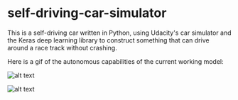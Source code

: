 # self-driving-car-simulator

This is a self-driving car written in Python, using Udacity's car simulator and the Keras deep learning library to construct something that can drive around a race track without crashing.

Here is a gif of the autonomous capabilities of the current working model:

![alt text](https://github.com/benjaminykim/self-driving-car-simulator/blob/master/media%20assets/1.gif)

![alt text](https://github.com/benjaminykim/self-driving-car-simulator/blob/master/media%20assets/2.gif)
